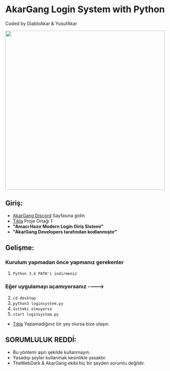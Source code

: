# AkarGang Login System with Python
Coded by DiabloAkar & YusufAkar

<img src="https://media.discordapp.net/attachments/860280965799870464/872048664145707018/standard_1.gif" width="500" />

## Giriş:

- [AkarGang Discord](https://discord.gg/6zWuHBmxvX) Sayfasına gidin
- [Tıkla](https://github.com/yusufakartr) Proje Ortağı 1
-  **"Amacı Hazır Modern Login Giriş Sistemi"** 
-  **"AkarGang Developers tarafından kodlanmıştır"**

## Gelişme:

### Kurulum yapmadan önce yapmanız gerekenler
1. `Python 3.4 PATH'i indirmeniz`

### Eğer uygulamayı açamıyorsanız ---->
2. `cd desktop`
3. `python3 loginsystem.py`
3. `üstteki olmuyorsa`
4. `start loginsystem.py`

-  [Tıkla](https://discord.gg/akargang) Yapamadığınız bir şey olursa bize ulaşın.


## SORUMLULUK REDDİ:
- Bu yöntemi aşırı şekilde kullanmayın.
 - Yasadışı şeyler kullanmak kesinlikle yasaktır.
 - TheWebDark & AkarGang ekibi hiç bir şeyden sorumlu değildir.



